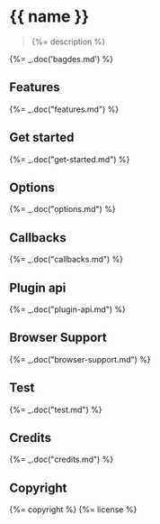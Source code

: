 <!-- # {%= name %} -->
# {{ name }}

> {%= description %}

{%= _.doc('bagdes.md') %}

## Features
{%= _.doc("features.md") %}

## Get started
{%= _.doc("get-started.md") %}

## Options
{%= _.doc("options.md") %}

## Callbacks
{%= _.doc("callbacks.md") %}

## Plugin api
{%= _.doc("plugin-api.md") %}

## Browser Support
{%= _.doc("browser-support.md") %}

## Test
{%= _.doc("test.md") %}

## Credits
{%= _.doc("credits.md") %}

## Copyright
{%= copyright %} {%= license %}
